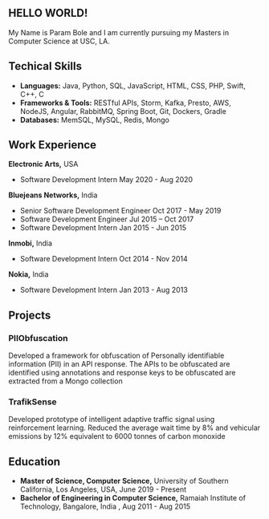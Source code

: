 ## HELLO WORLD!

My Name is Param Bole and I am currently pursuing my Masters in Computer Science at USC, LA. 

## Techical Skills
- **Languages:** Java, Python, SQL, JavaScript, HTML, CSS, PHP, Swift, C++, C 
- **Frameworks & Tools:** RESTful APIs, Storm, Kafka, Presto, AWS, NodeJS, Angular, RabbitMQ, Spring Boot, Git, Dockers, Gradle
- **Databases:** MemSQL, MySQL, Redis, Mongo

## Work Experience

**Electronic Arts,** USA
- Software Development Intern May 2020 - Aug 2020

**Bluejeans Networks,** India
 - Senior Software Development Engineer Oct 2017 - May 2019
 - Software Development Engineer Jul 2015 – Oct 2017
 - Software Development Intern Jan 2015 - Jun 2015
 
**Inmobi,** India
 - Software Development Intern Oct 2014 - Nov 2014
 
**Nokia,** India
 - Software Development Intern Jan 2013 - Aug 2013
 
## Projects

### PIIObfuscation
Developed a framework for obfuscation of Personally identifiable information (PII) in an API response. The APIs to be obfuscated are identified using annotations and response keys to be obfuscated are extracted from a Mongo collection

### TrafikSense                                                                                                              
Developed prototype of intelligent adaptive traffic signal using reinforcement learning. Reduced the average wait time by 8% and vehicular emissions by 12% equivalent to 6000 tonnes of carbon monoxide

## Education

- **Master of Science, Computer Science,** University of Southern California, Los Angeles, USA, June 2019 - Present                                                                                                                                      
- **Bachelor of Engineering in Computer Science,** Ramaiah Institute of Technology, Bangalore, India , Aug 2011 - Aug 2015     
